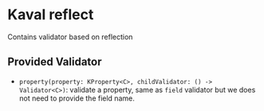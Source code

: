 ---
---

# Kaval reflect

Contains validator based on reflection

## Provided Validator

- `property(property: KProperty<C>, childValidator: () -> Validator<C>)`: validate a property,
same as `field` validator but we does not need to provide the field name.
